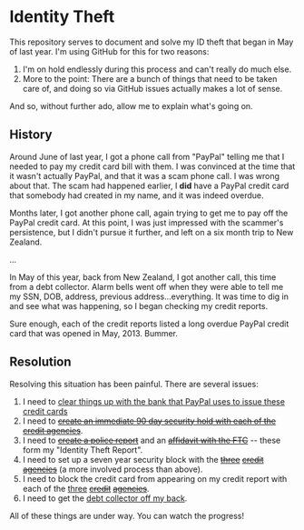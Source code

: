 Identity Theft
==============

This repository serves to document and solve my ID theft that began in May of last year. I'm using GitHub for this for two reasons:

1. I'm on hold endlessly during this process and can't really do much else.
2. More to the point: There are a bunch of things that need to be taken care of, and doing so via GitHub issues actually makes a lot of sense. 

And so, without further ado, allow me to explain what's going on.

History
-------

Around June of last year, I got a phone call from "PayPal" telling me that I needed to pay my credit card bill with them. I was convinced at the time that it wasn't actually PayPal, and that it was a scam phone call. I was wrong about that. The scam had happened earlier, I **did** have a PayPal credit card that somebody had created in my name, and it was indeed overdue. 

Months later, I got another phone call, again trying to get me to pay off the PayPal credit card. At this point, I was just impressed with the scammer's persistence, but I didn't pursue it further, and left on a six month trip to New Zealand.

...

In May of this year, back from New Zealand, I got another call, this time from a debt collector. Alarm bells went off when they were able to tell me my SSN, DOB, address, previous address...everything. It was time to dig in and see what was happening, so I began checking my credit reports.

Sure enough, each of the credit reports listed a long overdue PayPal credit card that was opened in May, 2013. Bummer.

Resolution
----------

Resolving this situation has been painful. There are several issues:

1. I need to [clear things up with the bank that PayPal uses to issue these credit cards][1]
2. I need to <a href="https://github.com/mlissner/identity-theft/issues/2"><s>create an immediate 90 day security hold with each of the credit agencies</s></a>.  
3. I need to [~~create a police report~~][10] and an [~~affidavit with the FTC~~][11] -- these form my "Identity Theft Report".
3. I need to set up a seven year security block with the [~~three~~][3] [~~credit~~][4] [~~agencies~~][5] (a more involved process than above).
5. I need to block the credit card from appearing on my credit report with each of the [three][6] [~~credit~~][7] [~~agencies~~][8].
6. I need to get the [debt collector off my back][9].

All of these things are under way. You can watch the progress! 

[1]: https://github.com/mlissner/identity-theft/issues/1
[3]: https://github.com/mlissner/identity-theft/issues/3
[4]: https://github.com/mlissner/identity-theft/issues/4
[5]: https://github.com/mlissner/identity-theft/issues/5
[6]: https://github.com/mlissner/identity-theft/issues/6
[7]: https://github.com/mlissner/identity-theft/issues/7
[8]: https://github.com/mlissner/identity-theft/issues/8
[9]: https://github.com/mlissner/identity-theft/issues/9
[10]: https://github.com/mlissner/identity-theft/issues/10
[11]: https://github.com/mlissner/identity-theft/issues/11

